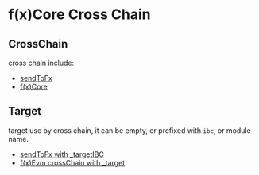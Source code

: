 # f(x)Core Cross Chain

## CrossChain

cross chain include:

* [sendToFx](./send-to-fx.md)
* [f(x)Core](./fx-core.md)

## Target

target use by cross chain, it can be empty, or prefixed with `ibc`, or module name.

* [sendToFx with _targetIBC](./target.md#sendtofx-cross-chain-with-target)
* [f(x)Evm crossChain with _target](./target.md#f-x-core-cross-chain-with-target)